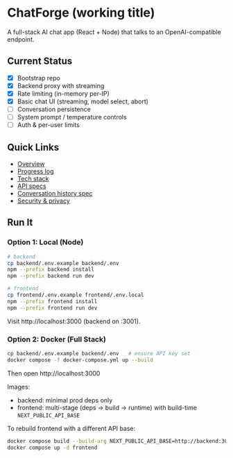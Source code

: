 # ChatForge (working title)

A full-stack AI chat app (React + Node) that talks to an OpenAI-compatible endpoint.

## Current Status
- [x] Bootstrap repo
- [x] Backend proxy with streaming
- [x] Rate limiting (in-memory per-IP)
- [x] Basic chat UI (streaming, model select, abort)
- [ ] Conversation persistence
- [ ] System prompt / temperature controls
- [ ] Auth & per-user limits

## Quick Links
- [Overview](docs/OVERVIEW.md)
- [Progress log](docs/PROGRESS.md)
- [Tech stack](docs/TECH-STACK.md)
- [API specs](docs/API-SPECS.md)
- [Conversation history spec](docs/CONVERSATIONS-SPEC.md)
- [Security & privacy](docs/SECURITY.md)

## Run It
### Option 1: Local (Node)
```bash
# backend
cp backend/.env.example backend/.env
npm --prefix backend install
npm --prefix backend run dev

# frontend
cp frontend/.env.example frontend/.env.local
npm --prefix frontend install
npm --prefix frontend run dev
```
Visit http://localhost:3000 (backend on :3001).

### Option 2: Docker (Full Stack)
```bash
cp backend/.env.example backend/.env   # ensure API key set
docker compose -f docker-compose.yml up --build
```
Then open http://localhost:3000

Images:
- backend: minimal prod deps only
- frontend: multi-stage (deps → build → runtime) with build-time `NEXT_PUBLIC_API_BASE`

To rebuild frontend with a different API base:
```bash
docker compose build --build-arg NEXT_PUBLIC_API_BASE=http://backend:3001 frontend
docker compose up -d frontend
```
